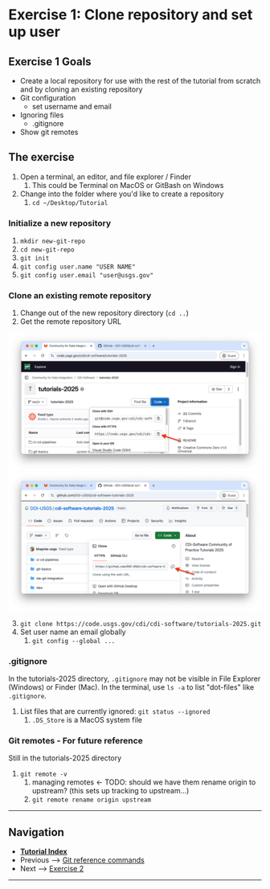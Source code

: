 # Exercise 1: Clone repository and set up user

## Exercise 1 Goals

- Create a local repository for use with the rest of the tutorial from scratch and by cloning an
  existing repository
- Git configuration
  - set username and email
- Ignoring files
  - .gitignore
- Show git remotes

## The exercise

1. Open a terminal, an editor, and file explorer / Finder
   1. This could be Terminal on MacOS or GitBash on Windows
2. Change into the folder where you'd like to create a repository
   1. `cd ~/Desktop/Tutorial`

### Initialize a new repository

1. `mkdir new-git-repo`
2. `cd new-git-repo`
3. `git init`
4. `git config user.name "USER NAME"`
5. `git config user.email "user@usgs.gov"`

### Clone an existing remote repository

1. Change out of the new repository directory (`cd ..`)
2. Get the remote repository URL

![GitLab clone](../img/gitlab-clone-repo.png)
![GitHub clone](../img/github-clone-repo.png)

3. `git clone https://code.usgs.gov/cdi/cdi-software/tutorials-2025.git`
4. Set user name an email globally
   1. `git config --global ...`

### .gitignore

In the tutorials-2025 directory, `.gitignore` may not be visible in File Explorer (Windows) or
Finder (Mac). In the terminal, use `ls -a` to list "dot-files" like `.gitignore`.

1. List files that are currently ignored: `git status --ignored`
   1. `.DS_Store` is a MacOS system file

### Git remotes - For future reference

Still in the tutorials-2025 directory

1. `git remote -v`
    1. managing remotes <- TODO: should we have them rename origin to upstream? (this sets up tracking to upstream...)
    2. `git remote rename origin upstream`

------

## Navigation

- [**Tutorial Index**](../README.md#tutorial-outline)
- Previous --> [Git reference commands](./pages/git-help-and-config.md)
- Next --> [Exercise 2](./ex2-local-branch-and-commit.md)

------

